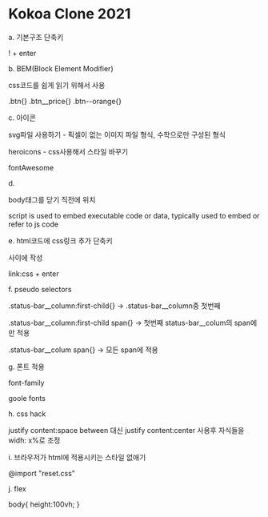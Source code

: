 # Kokoa Clone 2021

a. 기본구조 단축키

! + enter

b. BEM(Block Element Modifier)

css코드를 쉽게 읽기 위해서 사용

.btn{}
.btn__price{}
.btn--orange{}

c. 아이콘

svg파일 사용하기 - 픽셀이 없는 이미지 파일 형식, 수학으로만 구성된 형식

heroicons - css사용해서 스타일 바꾸기

fontAwesome

d. <script> </script>

body태그를 닫기 직전에 위치

script is used to embed executable code or data, typically used to embed or refer to js code

e. html코드에 css링크 추가 단축키

<head> </head> 사이에 작성

link:css + enter

f. pseudo selectors

.status-bar__column:first-child{} -> .status-bar__column중 첫번째

.status-bar__column:first-child span{} -> 첫번째 status-bar__colum의 span에만 적용

.status-bar__colum span{} -> 모든 span에 적용

g. 폰트 적용


font-family

goole fonts

h. css hack

justify content:space between 대신 justify content:center 사용후 자식들을 widh: x%로 조정

i. 브라우저가 html에 적용시키는 스타일 없애기

@import "reset.css"

j. flex

<body>
  <div></div>
  <div></div>
  <div></div>
  <div></div>
</body>
  
body{ height:100vh; }

